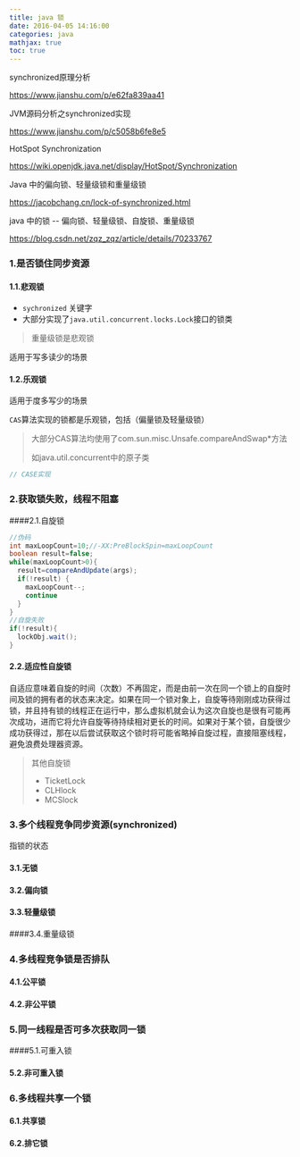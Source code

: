 ```yaml
---
title: java 锁
date: 2016-04-05 14:16:00
categories: java
mathjax: true
toc: true
---
```


synchronized原理分析

https://www.jianshu.com/p/e62fa839aa41

JVM源码分析之synchronized实现

https://www.jianshu.com/p/c5058b6fe8e5

HotSpot Synchronization

https://wiki.openjdk.java.net/display/HotSpot/Synchronization

Java 中的偏向锁、轻量级锁和重量级锁

https://jacobchang.cn/lock-of-synchronized.html

java 中的锁 -- 偏向锁、轻量级锁、自旋锁、重量级锁

https://blog.csdn.net/zqz_zqz/article/details/70233767

### 1.是否锁住同步资源

#### 1.1.悲观锁

* `sychronized` 关键字
* 大部分实现了`java.util.concurrent.locks.Lock`接口的锁类

> 重量级锁是悲观锁

适用于写多读少的场景

#### 1.2.乐观锁

适用于度多写少的场景

`CAS`算法实现的锁都是乐观锁，包括（偏量锁及轻量级锁）

> 大部分CAS算法均使用了com.sun.misc.Unsafe.compareAndSwap*方法
>
> 如java.util.concurrent中的原子类

```java
// CASE实现
```



### 2.获取锁失败，线程不阻塞

####2.1.自旋锁

```java
//伪码
int maxLoopCount=10;//-XX:PreBlockSpin=maxLoopCount
boolean result=false;
while(maxLoopCount>0){
  result=compareAndUpdate(args);
  if(!result) {
    maxLoopCount--;
    continue
  }
}
//自旋失败
if(!result){
  lockObj.wait();
}
```



#### 2.2.适应性自旋锁

自适应意味着自旋的时间（次数）不再固定，而是由前一次在同一个锁上的自旋时间及锁的拥有者的状态来决定。如果在同一个锁对象上，自旋等待刚刚成功获得过锁，并且持有锁的线程正在运行中，那么虚拟机就会认为这次自旋也是很有可能再次成功，进而它将允许自旋等待持续相对更长的时间。如果对于某个锁，自旋很少成功获得过，那在以后尝试获取这个锁时将可能省略掉自旋过程，直接阻塞线程，避免浪费处理器资源。

> 其他自旋锁
>
> * TicketLock
> * CLHlock
> * MCSlock

### 3.多个线程竞争同步资源(synchronized)

指锁的状态

#### 3.1.无锁

#### 3.2.偏向锁

#### 3.3.轻量级锁

####3.4.重量级锁

### 4.多线程竞争锁是否排队

#### 4.1.公平锁

#### 4.2.非公平锁

### 5.同一线程是否可多次获取同一锁

####5.1.可重入锁

#### 5.2.非可重入锁

### 6.多线程共享一个锁

#### 6.1.共享锁

#### 6.2.排它锁

